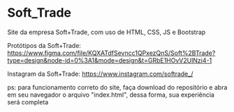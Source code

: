 # Soft_Trade
Site da empresa Soft+Trade, com uso de HTML, CSS, JS e Bootstrap

Protótipos da Soft+Trade: https://www.figma.com/file/KQXATdfSevncc1QPxezQnS/Soft%2BTrade?type=design&node-id=0%3A1&mode=design&t=GRbE1HOvV2UlNzi4-1

Instagram da Soft+Trade: https://www.instagram.com/softrade_/

ps: para funcionamento correto do site, faça download do repositório e abra em seu navegador o arquivo "index.html", dessa forma, sua experiência será completa
